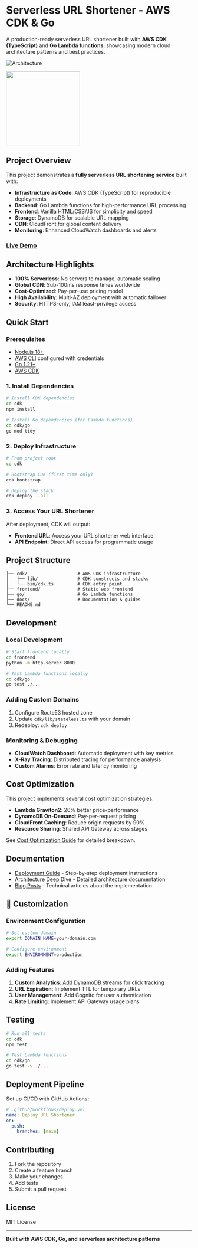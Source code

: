 # Serverless URL Shortener - AWS CDK & Go

A production-ready serverless URL shortener built with **AWS CDK (TypeScript)** and **Go Lambda functions**, showcasing modern cloud architecture patterns and best practices.

![Architecture](docs/architecture/aws_serverless_architecture.png)

<img src="docs/architecture/aws_serverless_architecture.png" width=200px height=200px>

## Project Overview

This project demonstrates a **fully serverless URL shortening service** built with:
- **Infrastructure as Code**: AWS CDK (TypeScript) for reproducible deployments
- **Backend**: Go Lambda functions for high-performance URL processing
- **Frontend**: Vanilla HTML/CSS/JS for simplicity and speed
- **Storage**: DynamoDB for scalable URL mapping
- **CDN**: CloudFront for global content delivery
- **Monitoring**: Enhanced CloudWatch dashboards and alerts

### [Live Demo](https://url-shortener.vibtellect.de)

## Architecture Highlights

- **100% Serverless**: No servers to manage, automatic scaling
- **Global CDN**: Sub-100ms response times worldwide
- **Cost-Optimized**: Pay-per-use pricing model
- **High Availability**: Multi-AZ deployment with automatic failover
- **Security**: HTTPS-only, IAM least-privilege access

## Quick Start

### Prerequisites

- [Node.js 18+](https://nodejs.org/)
- [AWS CLI](https://aws.amazon.com/cli/) configured with credentials
- [Go 1.21+](https://golang.org/)
- [AWS CDK](https://docs.aws.amazon.com/cdk/latest/guide/getting_started.html)

### 1. Install Dependencies

```bash
# Install CDK dependencies
cd cdk
npm install

# Install Go dependencies (for Lambda functions)
cd cdk/go
go mod tidy
```

### 2. Deploy Infrastructure

```bash
# From project root
cd cdk

# Bootstrap CDK (first time only)
cdk bootstrap

# Deploy the stack
cdk deploy --all
```

### 3. Access Your URL Shortener

After deployment, CDK will output:
- **Frontend URL**: Access your URL shortener web interface
- **API Endpoint**: Direct API access for programmatic usage

##  Project Structure

```
├── cdk/                   # AWS CDK infrastructure
│   ├── lib/               # CDK constructs and stacks
│   └── bin/cdk.ts         # CDK entry point
├── frontend/              # Static web frontend
├── go/                    # Go Lambda functions
├── docs/                  # Documentation & guides
└── README.md
```

## Development

### Local Development

```bash
# Start frontend locally
cd frontend
python -m http.server 8000

# Test Lambda functions locally
cd cdk/go
go test ./...
```

### Adding Custom Domains

1. Configure Route53 hosted zone
2. Update `cdk/lib/stateless.ts` with your domain
3. Redeploy: `cdk deploy`

### Monitoring & Debugging

- **CloudWatch Dashboard**: Automatic deployment with key metrics
- **X-Ray Tracing**: Distributed tracing for performance analysis
- **Custom Alarms**: Error rate and latency monitoring

## Cost Optimization

This project implements several cost optimization strategies:
- **Lambda Graviton2**: 20% better price-performance
- **DynamoDB On-Demand**: Pay-per-request pricing
- **CloudFront Caching**: Reduce origin requests by 90%
- **Resource Sharing**: Shared API Gateway across stages

See [Cost Optimization Guide](docs/COST_OPTIMIZATION.md) for detailed breakdown.

## Documentation

- [Deployment Guide](docs/DEPLOYMENT_GUIDE.md) - Step-by-step deployment instructions
- [Architecture Deep Dive](docs/architecture/) - Detailed architecture documentation
- [Blog Posts](docs/blog_posts/) - Technical articles about the implementation

## 🔧 Customization

### Environment Configuration

```bash
# Set custom domain
export DOMAIN_NAME=your-domain.com

# Configure environment
export ENVIRONMENT=production
```

### Adding Features

1. **Custom Analytics**: Add DynamoDB streams for click tracking
2. **URL Expiration**: Implement TTL for temporary URLs
3. **User Management**: Add Cognito for user authentication
4. **Rate Limiting**: Implement API Gateway usage plans

## Testing

```bash
# Run all tests
cd cdk
npm test

# Test Lambda functions
cd cdk/go
go test -v ./...
```

## Deployment Pipeline

Set up CI/CD with GitHub Actions:

```yaml
# .github/workflows/deploy.yml
name: Deploy URL Shortener
on:
  push:
    branches: [main]
```

## Contributing

1. Fork the repository
2. Create a feature branch
3. Make your changes
4. Add tests
5. Submit a pull request

## License

MIT License

---

**Built with AWS CDK, Go, and serverless architecture patterns**